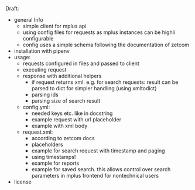 Draft:

- general Info
    - simple client for mplus api
    - using config files for requests as mplus instances can be highli configurable
    - config uses a simple schema following the documentation of zetcom
- installation with pipenv
- usage:
    - requests configured in files and passed to client 
    - executing request
    - response with additional helpers
        - if request returns xml. e.g. for search requests: result can be parsed to dict for simpler handling (using xmltodict)
        - parsing ids
        - parsing size of search result
    - config.yml:
        - needed keys etc. like in docstring
        - example request with url placeholder
        - example with xml body
    - request.xml:
        - according to zetcom docs
        - placeholders
        - example for search request with timestamp and paging
        - using timestamps!
        - example for reports
        - example for saved search. this allows control over search parameters in mplus frontend for nontechnical users
- license
